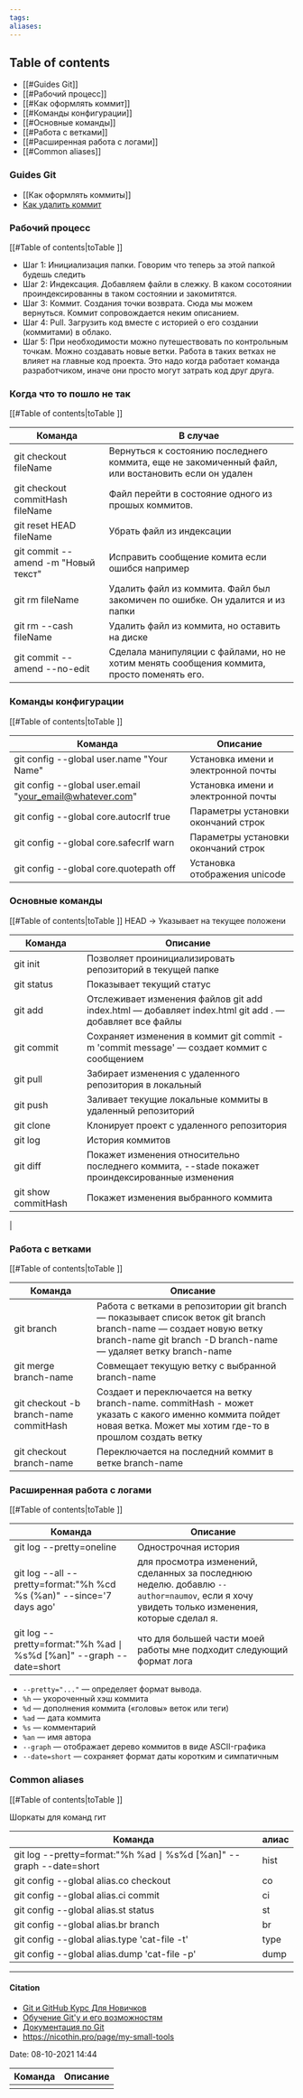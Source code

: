 ```yaml
---
tags: 
aliases: 
---
```

## Table of contents

- [[#Guides Git]]
- [[#Рабочий процесс]]
- [[#Как оформлять коммит]]
- [[#Команды конфигурации]]
- [[#Основные команды]]
- [[#Работа с ветками]]
- [[#Расширенная работа с логами]]
- [[#Common aliases]]

### Guides Git
- [[Как оформлять коммиты]]
- [Как удалить коммит](https://samwize.com/2014/01/15/how-to-remove-a-commit-that-is-already-pushed-to-github/)

### Рабочий процесс
[[#Table of contents|toTable ]]

- Шаг 1: Инициализация папки. Говорим что теперь за этой папкой будешь следить
- Шаг 2: Индексация. Добавляем файли в слежку. В каком сосотоянии проиндексированны в таком состоянии и закомитятся.
- Шаг 3: Коммит. Создания точки возврата. Сюда мы можем вернуться. Коммит сопровождается неким описанием.
- Шаг 4: Pull. Загрузить код вместе с историей о его создании (коммитами) в облако.
- Шаг 5: При необходимости можно путешествовать по контрольным точкам. Можно создавать новые ветки. Работа в таких ветках не влияет на главные код проекта. Это надо когда работает команда разработчиком, иначе они просто могут затрать код друг друга.
  

### Когда что то пошло не так
[[#Table of contents|toTable ]]

| Команда                             | В случае                                                                                           |
| ----------------------------------- | -------------------------------------------------------------------------------------------------- |
| git checkout fileName               | Вернуться к состоянию последнего коммита, еще не закомиченный файл, или востановить если он удален |
| git checkout commitHash fileName    | Файл перейти в состояние одного из прошых коммитов.                                                |
| git reset HEAD fileName             | Убрать файл из индексации                                                                          |
| git commit --amend -m "Новый текст" | Исправить сообщение комита если ошибся например                                                    |
| git rm fileName                     | Удалить файл из коммита. Файл был закомичен по ошибке. Он удалится и из папки                      |
| git rm --cash fileName              | Удалить файл из коммита, но оставить на диске                                                      |
| git commit --amend --no-edit        | Сделала манипуляции с файлами, но не хотим менять сообщения коммита, просто поменять его.                                                                                                   |





### Команды  конфигурации
[[#Table of contents|toTable ]]

| Команда                                                  | Описание                            |
| -------------------------------------------------------- | ----------------------------------- |
| git config --global user.name "Your Name"                | Установка имени и электронной почты |
| git config --global user.email "your_email@whatever.com" | Установка имени и электронной почты |
| git config --global core.autocrlf true                   | Параметры установки окончаний строк |
| git config --global core.safecrlf warn                   | Параметры установки окончаний строк |
| git config --global core.quotepath off                   | Установка отображения unicode       |



### Основные команды
[[#Table of contents|toTable ]]
HEAD → Указывает на текущее положени

| Команда                                   | Описание                                                                                               |
| ----------------------------------------- | ------------------------------------------------------------------------------------------------------ |
| git init                                  | Позволяет проинициализировать репозиторий в текущей папке                                              |
| git status                                | Показывает текущий статус                                                                              |
| git add                                   | Отслеживает изменения файлов git add index.html — добавляет index.html git add . — добавляет все файлы |
| git commit                                | Сохраняет изменения в коммит git commit -m 'commit message' — создает коммит с сообщением              |
| git pull                                  | Забирает изменения с удаленного репозитория в локальный                                                |
| git push                                  | Заливает текущие локальные коммиты в удаленный репозиторий                                             |
| git clone                                 | Клонирует проект с удаленного репозитория                                                              |
| git log                                   | История коммитов                                                                                       |
| git diff                                  | Покажет изменения относительно последнего коммита, --stade покажет проиндексированные изменения        |
| git show commitHash                       | Покажет изменения выбранного коммита                                                                   |
|                                                                                          




### Работа с ветками
[[#Table of contents|toTable ]]

| Команда                                   | Описание                                                                                                                                                                           |
| ----------------------------------------- | ---------------------------------------------------------------------------------------------------------------------------------------------------------------------------------- |
| git branch                                | Работа с ветками в репозитории git branch — показывает список веток git branch branch-name — создает новую ветку branch-name git branch -D branch-name — удаляет ветку branch-name |
| git merge branch-name                     | Совмещает текущую ветку с выбранной  branch-name                                                                                |
| git checkout -b branch-name commitHash | Создает и переключается на ветку branch-name. commitHash - может указать с какого именно коммита пойдет новая ветка. Может мы хотим где-то в прошлом создать ветку                 |
| git checkout branch-name                  | Переключается на последний коммит в ветке branch-name                                                                                                                              |
                                                                                                                                           

### Расширенная работа с логами
[[#Table of contents|toTable ]]

| Команда                                                                | Описание                                                                                                                                   |
| ---------------------------------------------------------------------- | ------------------------------------------------------------------------------------------------------------------------------------------ |
| git log --pretty=oneline                                               | Однострочная история                                                                                                                       |
| git log --all --pretty=format:"%h %cd %s (%an)" --since='7 days ago'   | для просмотра изменений, сделанных за последнюю неделю. добавлю `--author=naumov`, если я хочу увидеть только изменения, которые сделал я. |
| git log --pretty=format:"%h %ad &mid; %s%d [%an]" --graph --date=short | что для большей части моей работы мне подходит следующий формат лога                                                                       |
                    
-   `--pretty="..."` — определяет формат вывода.
-   `%h` — укороченный хэш коммита
-   `%d` — дополнения коммита («головы» веток или теги)
-   `%ad` — дата коммита
-   `%s` — комментарий
-   `%an` — имя автора
-   `--graph` — отображает дерево коммитов в виде ASCII-графика
-   `--date=short` — сохраняет формат даты коротким и симпатичным
### Common aliases
[[#Table of contents|toTable ]]

Шоркаты для команд гит

| Команда                                                                | алиас |
| ---------------------------------------------------------------------- | ----- |
| git log --pretty=format:"%h %ad &mid; %s%d [%an]" --graph --date=short | hist  |
| git config --global alias.co checkout                                  | co    |
| git config --global alias.ci commit                                    | ci    |
| git config --global alias.st status                                    | st    |
| git config --global alias.br branch                                    | br    |
| git config --global alias.type 'cat-file -t'                           | type  |
| git config --global alias.dump 'cat-file -p'                           | dump  |


---
#### Citation
- [Git и GitHub Курс Для Новичков](https://www.youtube.com/watch?v=zZBiln_2FhM&t=13s)
 - [Обучение Git'у и его возможностям](https://githowto.com/ru)
 - [Документация по Git](https://git-scm.com/book/ru/v2)
 - https://nicothin.pro/page/my-small-tools

Date: 08-10-2021 14:44


| Команда | Описание |
| ------- | -------- |
|         |          |

